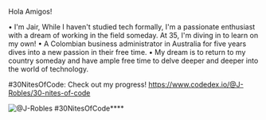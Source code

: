 
Hola Amigos!

• I'm Jair, While I haven't studied tech formally, I'm a passionate enthusiast with a dream of working in the field someday. At 35, I'm diving in to learn on my own!
• A Colombian business administrator in Australia for five years dives into a new passion in their free time.
• My dream is to return to my country someday and have ample free time to delve deeper and deeper into the world of technology.

#30NitesOfCode: Check out my progress! https://www.codedex.io/@J-Robles/30-nites-of-code

![@J-Robles #30NitesOfCode](https://www.codedex.io/api/petStatus?user=J-Robles)****

